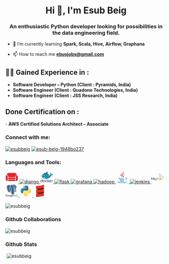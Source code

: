<h1 align="center">Hi 👋, I'm Esub Beig</h1>
<h3 align="center">An enthusiastic Python developer looking for possibilities in the data engineering field.</h3>

- 🌱 I’m currently learning **Spark, Scala, Hive, Airflow, Graphana**

- 📫 How to reach me **ebusjobs@gmail.com**


<h2>👨‍💻 Gained Experience in :</h2>

- <b> Software Developer – Python (Client : Pyramids, India) </b>
- <b> Software Engineer (Client :  Quadone Technologies, India)</b>
- <b> Software Engineer (Client : JSS Research, India)</b>

<h2> Done Certification on : </h2>
-<b> AWS Certified Solutions Architect – Associate </b>

<h3 align="left">Connect with me:</h3><p align="left">

<a href="https://twitter.com/BeigEsub" target="blank"><img align="center" src="https://raw.githubusercontent.com/rahuldkjain/github-profile-readme-generator/master/src/images/icons/Social/twitter.svg" alt="esubbeig" height="30" width="40" /></a>
<a href="https://linkedin.com/in/esub-beig-1948bo237" target="blank"><img align="center" src="https://raw.githubusercontent.com/rahuldkjain/github-profile-readme-generator/master/src/images/icons/Social/linked-in-alt.svg" alt="esub-beig-1948bo237" height="30" width="40" /></a>
</p>

<h3 align="left">Languages and Tools:</h3>
<p align="left"> <a href="https://couchdb.apache.org/" target="_blank" rel="noreferrer"> <img src="https://raw.githubusercontent.com/devicons/devicon/0d6c64dbbf311879f7d563bfc3ccf559f9ed111c/icons/couchdb/couchdb-original.svg" alt="couchdb" width="40" height="40"/> </a> <a href="https://www.djangoproject.com/" target="_blank" rel="noreferrer"> <img src="https://cdn.worldvectorlogo.com/logos/django.svg" alt="django" width="40" height="40"/> </a> <a href="https://www.docker.com/" target="_blank" rel="noreferrer"> <img src="https://raw.githubusercontent.com/devicons/devicon/master/icons/docker/docker-original-wordmark.svg" alt="docker" width="40" height="40"/> </a> <a href="https://flask.palletsprojects.com/" target="_blank" rel="noreferrer"> <img src="https://www.vectorlogo.zone/logos/pocoo_flask/pocoo_flask-icon.svg" alt="flask" width="40" height="40"/> </a> <a href="https://grafana.com" target="_blank" rel="noreferrer"> <img src="https://www.vectorlogo.zone/logos/grafana/grafana-icon.svg" alt="grafana" width="40" height="40"/> </a> <a href="https://hadoop.apache.org/" target="_blank" rel="noreferrer"> <img src="https://www.vectorlogo.zone/logos/apache_hadoop/apache_hadoop-icon.svg" alt="hadoop" width="40" height="40"/> </a> <a href="https://www.java.com" target="_blank" rel="noreferrer"> <img src="https://raw.githubusercontent.com/devicons/devicon/master/icons/java/java-original.svg" alt="java" width="40" height="40"/> </a> <a href="https://www.jenkins.io" target="_blank" rel="noreferrer"> <img src="https://www.vectorlogo.zone/logos/jenkins/jenkins-icon.svg" alt="jenkins" width="40" height="40"/> </a> <a href="https://www.mysql.com/" target="_blank" rel="noreferrer"> <img src="https://raw.githubusercontent.com/devicons/devicon/master/icons/mysql/mysql-original-wordmark.svg" alt="mysql" width="40" height="40"/> </a> <a href="https://www.postgresql.org" target="_blank" rel="noreferrer"> <img src="https://raw.githubusercontent.com/devicons/devicon/master/icons/postgresql/postgresql-original-wordmark.svg" alt="postgresql" width="40" height="40"/> </a> <a href="https://www.python.org" target="_blank" rel="noreferrer"> <img src="https://raw.githubusercontent.com/devicons/devicon/master/icons/python/python-original.svg" alt="python" width="40" height="40"/> </a> <a href="https://www.scala-lang.org" target="_blank" rel="noreferrer"> <img src="https://raw.githubusercontent.com/devicons/devicon/master/icons/scala/scala-original.svg" alt="scala" width="40" height="40"/> </a> </p>

<p><img align="center" src="https://github-readme-stats.vercel.app/api/top-langs?username=esubbeig&show_icons=true&locale=en&layout=compact" alt="esubbeig" /></p>

<h3> Github Collaborations </h3>
<p><img align="center" src="https://github-readme-streak-stats.herokuapp.com/?user=esubbeig&" alt="esubbeig" /></p>

<h3>Github Stats</h3>
<p>&nbsp;<img align="center" src="https://github-readme-stats.vercel.app/api?username=esubbeig&show_icons=true&locale=en" alt="esubbeig" /></p>

